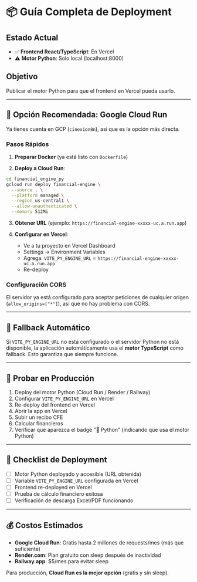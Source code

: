 # 📦 Guía Completa de Deployment

## Estado Actual

- ✅ **Frontend React/TypeScript**: En Vercel
- ⚠️ **Motor Python**: Solo local (localhost:8000)

## Objetivo

Publicar el motor Python para que el frontend en Vercel pueda usarlo.

---

## 🎯 Opción Recomendada: Google Cloud Run

Ya tienes cuenta en GCP (`cinexion8n`), así que es la opción más directa.

### Pasos Rápidos

1. **Preparar Docker** (ya está listo con `Dockerfile`)

2. **Deploy a Cloud Run**:
```bash
cd financial_engine_py
gcloud run deploy financial-engine \
  --source . \
  --platform managed \
  --region us-central1 \
  --allow-unauthenticated \
  --memory 512Mi
```

3. **Obtener URL** (ejemplo: `https://financial-engine-xxxxx-uc.a.run.app`)

4. **Configurar en Vercel**:
   - Ve a tu proyecto en Vercel Dashboard
   - Settings → Environment Variables
   - Agrega: `VITE_PY_ENGINE_URL` = `https://financial-engine-xxxxx-uc.a.run.app`
   - Re-deploy

### Configuración CORS

El servidor ya está configurado para aceptar peticiones de cualquier origen (`allow_origins=["*"]`), así que no hay problema con CORS.

---

## 🔄 Fallback Automático

Si `VITE_PY_ENGINE_URL` no está configurado o el servidor Python no está disponible, la aplicación automáticamente usa el **motor TypeScript** como fallback. Esto garantiza que siempre funcione.

---

## 🧪 Probar en Producción

1. Deploy del motor Python (Cloud Run / Render / Railway)
2. Configurar `VITE_PY_ENGINE_URL` en Vercel
3. Re-deploy del frontend en Vercel
4. Abrir la app en Vercel
5. Subir un recibo CFE
6. Calcular financieros
7. Verificar que aparezca el badge "🐍 Python" (indicando que usa el motor Python)

---

## 📝 Checklist de Deployment

- [ ] Motor Python deployado y accesible (URL obtenida)
- [ ] Variable `VITE_PY_ENGINE_URL` configurada en Vercel
- [ ] Frontend re-deployed en Vercel
- [ ] Prueba de cálculo financiero exitosa
- [ ] Verificación de descarga Excel/PDF funcionando

---

## 💰 Costos Estimados

- **Google Cloud Run**: Gratis hasta 2 millones de requests/mes (más que suficiente)
- **Render.com**: Plan gratuito con sleep después de inactividad
- **Railway.app**: $5/mes para evitar sleep

Para producción, **Cloud Run es la mejor opción** (gratis y sin sleep).

